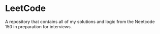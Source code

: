 # LeetCode

A repository that contains all of my solutions and logic from the Neetcode 150 in preparation for interviews.